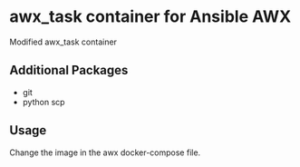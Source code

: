 # awx_task container for Ansible AWX
Modified awx_task container

## Additional Packages
- git
- python scp

## Usage
Change the image in the awx docker-compose file.
